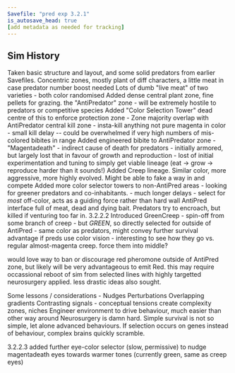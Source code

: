 ```yaml
---
Savefile: "pred exp 3.2.1"
is_autosave_head: true
[add metadata as needed for tracking]
---
```

## Sim History
Taken basic structure and layout, and some solid predators from earlier Savefiles.
Concentric zones, mostly plant of diff characters, a little meat in case predator number boost needed
Lots of dumb "live meat" of two varieties - both color randomised
Added dense central plant zone, fine pellets for grazing. the "AntiPredator" zone - will be extremely hostile to predators or competitive species
Added "Color Selection Tower" dead centre of this to enforce protection zone
    - Zone majority overlap with AntiPredator central kill zone
    - insta-kill anything not pure magenta in color
    - small kill delay -- could be overwhelmed if very high numbers of mis-colored bibites in range
Added engineered bibite to AntiPredator zone - "Magentadeath"
    - indirect cause of death for predators
    - initially armored, but largely lost that in favour of growth and reproduction
    - lost of initial experimentation and tuning to simply get viable lineage (eat -> grow -> reproduce harder than it sounds!)
Added Creep lineage. Similar color, more aggressive, more highly evolved. Might be able to fake a way in and compete
Added more color selector towers to non-AntiPred areas - looking for greener predators and co-inhabitants.
    - much longer delays
    - select for *most* off-color, acts as a guiding force rather than hard wall
AntiPred interface full of meat, dead and dying bait. Predators try to encroach, but killed if venturing too far in.
3.2.2.2
Introduced GreenCreep
    - spin-off from some branch of creep
    - but *GREEN*, so directly selected for outside of AntiPred
    - same color as predators, might convey further survival advantage if preds use color vision
    - interesting to see how they go vs. regular almost-magenta creep. force them into middle?

would love way to ban or discourage red pheromone outside of AntiPred zone, but likely will be very advantageous to emit Red.
this may require occassional reboot of sim from selected lines with highly targetted neurosurgery applied. less drastic ideas also sought.

Some lessons / considerations -
    Nudges 
    Perturbations
    Overlapping gradients
    Contrasting signals - conceptual tensions create complexity
    zones, niches
    Engineer environment to drive behaviour, much easier than other way around
    Neurosurgery is damn hard. Simple survival is not so simple, let alone advanced behaviours. If selection occurs on genes instead of behaviour, complex brains quickly scramble.

3.2.2.3
added further eye-color selector (slow, permissive) to nudge magentadeath eyes towards warmer tones (currently green, same as creep eyes)